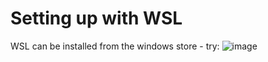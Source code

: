 # Setting up with WSL

WSL can be installed from the windows store - try: 
![image](https://github.com/user-attachments/assets/2fc77a25-10a0-4a1c-8a44-5efb3658940e)
